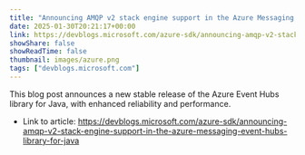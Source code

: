 ```yaml
---
title: "Announcing AMQP v2 stack engine support in the Azure Messaging Event Hubs library for Java"
date: 2025-01-30T20:21:17+00:00
link: https://devblogs.microsoft.com/azure-sdk/announcing-amqp-v2-stack-engine-support-in-the-azure-messaging-event-hubs-library-for-java
showShare: false
showReadTime: false
thumbnail: images/azure.png
tags: ["devblogs.microsoft.com"]
---
```

This blog post announces a new stable release of the Azure Event Hubs library for Java, with enhanced reliability and performance.

- Link to article: https://devblogs.microsoft.com/azure-sdk/announcing-amqp-v2-stack-engine-support-in-the-azure-messaging-event-hubs-library-for-java